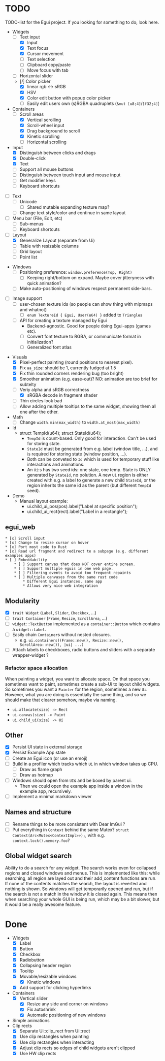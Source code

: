 # TODO
TODO-list for the Egui project. If you looking for something to do, look here.

* Widgets
    * [ ] Text input
        * [x] Input
        * [x] Text focus
        * [x] Cursor movement
        * [ ] Text selection
        * [ ] Clipboard copy/paste
        * [ ] Move focus with tab
    * [ ] Horizontal slider
    * [/] Color picker
        * [x] linear rgb <-> sRGB
        * [x] HSV
        * [x] Color edit button with popup color picker
        * [ ] Easily edit users own (s)RGBA quadruplets (`&mut [u8;4]`/`[f32;4]`)
* Containers
    * [ ] Scroll areas
        * [x] Vertical scrolling
        * [x] Scroll-wheel input
        * [x] Drag background to scroll
        * [x] Kinetic scrolling
        * [ ] Horizontal scrolling
* Input
    * [x] Distinguish between clicks and drags
    * [x] Double-click
    * [x] Text
    * [ ] Support all mouse buttons
    * [ ] Distinguish between touch input and mouse input
    * [ ] Get modifier keys
    * [ ] Keyboard shortcuts
* [ ] Text
    * [ ] Unicode
        * [ ] Shared mutable expanding texture map?
    * [ ] Change text style/color and continue in same layout
* [ ] Menu bar (File, Edit, etc)
    * [ ] Sub-menus
    * [ ] Keyboard shortcuts
* [ ] Layout
    * [x] Generalize Layout (separate from Ui)
    * [ ] Table with resizable columns
    * [ ] Grid layout
    * [ ] Point list
* Windows
    * [ ] Positioning preference: `window.preference(Top, Right)`
        * [ ] Keeping right/bottom on expand. Maybe cover jitteryness with quick animation?
    * [ ] Make auto-positioning of windows respect permanent side-bars.
* [ ] Image support
    * [ ] user-chosen texture ids (so people can show thing with mipmaps and whatnot)
        * [ ] `enum TextureId { Egui, User(u64) }` added to `Triangles`
    * [ ] API for creating a texture managed by Egui
        * Backend-agnostic. Good for people doing Egui-apps (games etc).
        * [ ] Convert font texture to RGBA, or communicate format in initialization?
        * [ ] Generalized font atlas
* Visuals
    * [x] Pixel-perfect painting (round positions to nearest pixel).
    * [x] Fix `aa_size`: should be 1, currently fudged at 1.5
    * [x] Fix thin rounded corners rendering bug (too bright)
    * [x] Smoother animation (e.g. ease-out)? NO: animation are too brief for subtelty
    * [ ] Veriy alpha and sRGB correctness
        * [x] sRGBA decode in fragment shader
    * [ ] Thin circles look bad
    * [ ] Allow adding multiple tooltips to the same widget, showing them all one after the other.
* Math
    * [ ] Change `width.min(max_width)` to `width.at_most(max_width)`
* Id
    * struct TempId(u64); struct StateId(u64);
        * `TempId` is count-based. Only good for interaction. Can't be used for storing state.
        * `StateId` must be generated from e.g. label (window title, ...), and is required for storing state (window position, ...).
        * Both can be conveted to `Id` which is used for temporary stuff like interactions and animations.
        * An `Ui`:s has two seed ids: one state, one temp. State is ONLY generated by `StateId`, no polution. A new `Ui` region is either created with e.g. a label to generate a new child `StateId`, or the region inherits the same id as the parent (but different `TempId` seed).
* Demo
    * Manual layout example:
        * ui.child_ui_pos(pos).label("Label at specific position");
        * ui.child_ui_rect(rect).label("Label in a rectangle");


## egui_web
    * [x] Scroll input
    * [x] Change to resize cursor on hover
    * [x] Port most code to Rust
    * [x] Read url fragment and redirect to a subpage (e.g. different examples apps)
    * [ ] Embeddability
        * [ ] Support canvas that does NOT cover entire screen.
        * [ ] Support multiple eguis in one web page.
        * [ ] Filtering events to avoid too frequent repaints
        * [ ] Multiple canvases from the same rust code
            * Different Egui instances, same app
            * Allows very nice web integration

## Modularity
* [x] `trait Widget` (`Label`, `Slider`, `Checkbox`, ...)
* [ ] `trait Container` (`Frame`, `Resize`, `ScrollArea`, ...)
* [ ] `widget::TextButton` implemented as a `container::Button` which contains a `widget::Label`.
* [ ] Easily chain `Container`s without nested closures.
    * e.g. `ui.containers((Frame::new(), Resize::new(), ScrollArea::new()), |ui| ...)`
* [ ] Attach labels to checkboxes, radio buttons and sliders with a separate wrapper-widget ?

### Refactor space allocation
When painting a widget, you want to allocate space. On that space you sometimes want to paint, sometimes create a sub-Ui to layout child widgets. So sometimes you want a `Painter` for the region, sometimes a new `Ui`. However, what you are doing is essentially the same thing, and so we should make that clearer somehow, maybe via naming.

* `ui.allocate(size) -> Rect`
* `ui.canvas(size) -> Paint`
* `ui.child_ui(size) -> Ui`


## Other
* [x] Persist UI state in external storage
* [x] Persist Example App state
* [ ] Create an Egui icon (or use an emoji)
* [ ] Build in a profiler which tracks which `Ui` in which window takes up CPU.
    * [ ] Draw as flame graph
    * [ ] Draw as hotmap
* [ ] Windows should open from `UI`s and be boxed by parent ui.
    * Then we could open the example app inside a window in the example app, recursively.
* [ ] Implement a minimal markdown viewer

## Names and structure
* [ ] Rename things to be more consistent with Dear ImGui ?
* [ ] Put everything in `Context` behind the same Mutex? `struct Context(Arc<Mutex<ContextImpl>>);`, with e.g. `context.lock().memory.foo`?

## Global widget search
Ability to do a search for any widget. The search works even for collapsed regions and closed windows and menus. This is implemented like this: while searching, all region are layed out and their add_content functions are run. If none of the contents matches the search, the layout is reverted and nothing is shown. So windows will get temporarily opened and run, but if the search is not a match in the window it is closed again. This means then when searching your whole GUI is being run, which may be a bit slower, but it would be a really awesome feature.

# Done
* Widgets
    * [x] Label
    * [x] Button
    * [x] Checkbox
    * [x] Radiobutton
    * [x] Collapsing header region
    * [x] Tooltip
    * [x] Movable/resizable windows
        * [x] Kinetic windows
    * [x] Add support for clicking hyperlinks
* Containers
    * [x] Vertical slider
        * [x] Resize any side and corner on windows
        * [x] Fix autoshrink
        * [x] Automatic positioning of new windows
* Simple animations
* Clip rects
    * [x] Separate Ui::clip_rect from Ui::rect
    * [x] Use clip rectangles when painting
    * [x] Use clip rectangles when interacting
    * [x] Adjust clip rects so edges of child widgets aren't clipped
    * [x] Use HW clip rects
